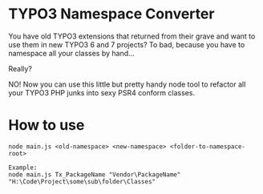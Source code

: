 # TYPO3 Namespace Converter

You have old TYPO3 extensions that returned from their grave and want to use them in new TYPO3 6 and 7 projects?
To bad, because you have to namespace all your classes by hand...

Really?

NO! Now you can use this little but pretty handy node tool to refactor all your TYPO3 PHP junks into sexy PSR4 conform classes.

# How to use

    node main.js <old-namespace> <new-namespace> <folder-to-namespace-root>
    
    Example:
    node main.js Tx_PackageName "Vendor\PackageName" "H:\Code\Project\some\sub\folder\Classes"